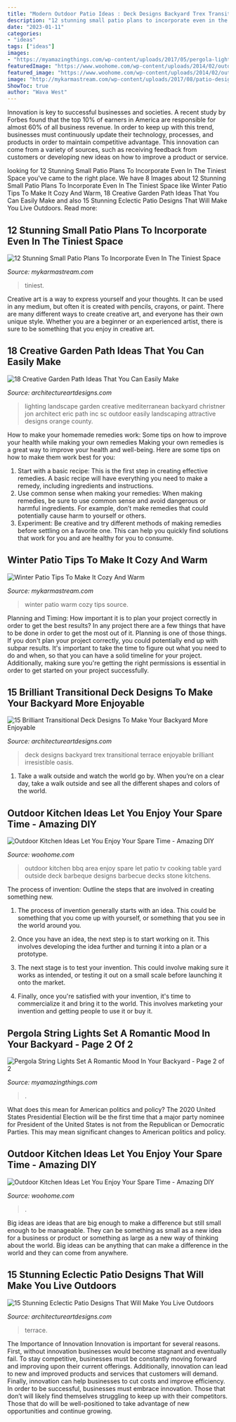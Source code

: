 ```yaml
---
title: "Modern Outdoor Patio Ideas : Deck Designs Backyard Trex Transitional Terrace Enjoyable Brilliant Irresistible Oasis"
description: "12 stunning small patio plans to incorporate even in the tiniest space"
date: "2023-01-11"
categories:
- "ideas"
tags: ["ideas"]
images:
- "https://myamazingthings.com/wp-content/uploads/2017/05/pergola-lighting-ideas-string-lights-1024x683.jpg"
featuredImage: "https://www.woohome.com/wp-content/uploads/2014/02/outdoor-kitchen-9.jpg"
featured_image: "https://www.woohome.com/wp-content/uploads/2014/02/outdoor-kitchen-9.jpg"
image: "http://mykarmastream.com/wp-content/uploads/2017/08/patio-design-2.jpg"
ShowToc: true
author: "Wava West"
---
```



Innovation is key to successful businesses and societies. A recent study by Forbes found that the top 10% of earners in America are responsible for almost 60% of all business revenue. In order to keep up with this trend, businesses must continuously update their technology, processes, and products in order to maintain competitive advantage. This innovation can come from a variety of sources, such as receiving feedback from customers or developing new ideas on how to improve a product or service.

	

		
looking for 12 Stunning Small Patio Plans To Incorporate Even In The Tiniest Space you've came to the right place. We have 8 Images about 12 Stunning Small Patio Plans To Incorporate Even In The Tiniest Space like Winter Patio Tips To Make It Cozy And Warm, 18 Creative Garden Path Ideas That You Can Easily Make and also 15 Stunning Eclectic Patio Designs That Will Make You Live Outdoors. Read more:
		
    
## 12 Stunning Small Patio Plans To Incorporate Even In The Tiniest Space

<img loading=lazy src="http://mykarmastream.com/wp-content/uploads/2017/08/patio-design-2.jpg" onerror="this.onerror=null;this.src='https://tse1.mm.bing.net/th?id=OIP.sMCdHvG9vlBkipSK7_2iqQHaLH&amp;pid=15.1';" alt="12 Stunning Small Patio Plans To Incorporate Even In The Tiniest Space">

_Source: mykarmastream.com_

>tiniest. 

	

Creative art is a way to express yourself and your thoughts. It can be used in any medium, but often it is created with pencils, crayons, or paint. There are many different ways to create creative art, and everyone has their own unique style. Whether you are a beginner or an experienced artist, there is sure to be something that you enjoy in creative art.

    
## 18 Creative Garden Path Ideas That You Can Easily Make

<img loading=lazy src="https://www.architectureartdesigns.com/wp-content/uploads/2016/05/9-26.jpg" onerror="this.onerror=null;this.src='https://tse4.mm.bing.net/th?id=OIP.MFke7b42YRFNhggaQ_qh1QAAAA&amp;pid=15.1';" alt="18 Creative Garden Path Ideas That You Can Easily Make">

_Source: architectureartdesigns.com_

>lighting landscape garden creative mediterranean backyard christner jon architect eric path inc sc outdoor easily landscaping attractive designs orange county. 

	

How to make your homemade remedies work: Some tips on how to improve your health while making your own remedies
Making your own remedies is a great way to improve your health and well-being. Here are some tips on how to make them work best for you: 
1. Start with a basic recipe: This is the first step in creating effective remedies. A basic recipe will have everything you need to make a remedy, including ingredients and instructions. 
2. Use common sense when making your remedies: When making remedies, be sure to use common sense and avoid dangerous or harmful ingredients. For example, don’t make remedies that could potentially cause harm to yourself or others. 
3. Experiment: Be creative and try different methods of making remedies before settling on a favorite one. This can help you quickly find solutions that work for you and are healthy for you to consume.

    
## Winter Patio Tips To Make It Cozy And Warm

<img loading=lazy src="http://mykarmastream.com/wp-content/uploads/2017/12/winter-pation-ideas-.jpg" onerror="this.onerror=null;this.src='https://tse3.mm.bing.net/th?id=OIP.cuRk1h9LNzDGPU0nqrdzgwDaEs&amp;pid=15.1';" alt="Winter Patio Tips To Make It Cozy And Warm">

_Source: mykarmastream.com_

>winter patio warm cozy tips source. 

	

Planning and Timing: How important it is to plan your project correctly in order to get the best results?
In any project there are a few things that have to be done in order to get the most out of it. Planning is one of those things. If you don't plan your project correctly, you could potentially end up with subpar results. It's important to take the time to figure out what you need to do and when, so that you can have a solid timeline for your project. Additionally, making sure you're getting the right permissions is essential in order to get started on your project successfully.

    
## 15 Brilliant Transitional Deck Designs To Make Your Backyard More Enjoyable

<img loading=lazy src="https://www.architectureartdesigns.com/wp-content/uploads/2015/04/15-Brilliant-Transitional-Deck-Designs-To-Make-Your-Backyard-More-Enjoyable-13.jpg" onerror="this.onerror=null;this.src='https://tse2.mm.bing.net/th?id=OIP.a0BBWW_TbIcX5_OD5ScyQAHaMB&amp;pid=15.1';" alt="15 Brilliant Transitional Deck Designs To Make Your Backyard More Enjoyable">

_Source: architectureartdesigns.com_

>deck designs backyard trex transitional terrace enjoyable brilliant irresistible oasis. 

	

1) Take a walk outside and watch the world go by. When you’re on a clear day, take a walk outside and see all the different shapes and colors of the world.

    
## Outdoor Kitchen Ideas Let You Enjoy Your Spare Time - Amazing DIY

<img loading=lazy src="http://www.woohome.com/wp-content/uploads/2014/02/outdoor-kitchen-15.jpg" onerror="this.onerror=null;this.src='https://tse2.mm.bing.net/th?id=OIP.aBX0IHzMpmdlZpbli8pgXgHaJ4&amp;pid=15.1';" alt="Outdoor Kitchen Ideas Let You Enjoy Your Spare Time - Amazing DIY">

_Source: woohome.com_

>outdoor kitchen bbq area enjoy spare let patio tv cooking table yard outside deck barbeque designs barbecue decks stone kitchens. 

	

The process of invention: Outline the steps that are involved in creating something new.
1. The process of invention generally starts with an idea. This could be something that you come up with yourself, or something that you see in the world around you.
2. Once you have an idea, the next step is to start working on it. This involves developing the idea further and turning it into a plan or a prototype.

3. The next stage is to test your invention. This could involve making sure it works as intended, or testing it out on a small scale before launching it onto the market.

4. Finally, once you're satisfied with your invention, it's time to commercialize it and bring it to the world. This involves marketing your invention and getting people to use it or buy it.

    
## Pergola String Lights Set A Romantic Mood In Your Backyard - Page 2 Of 2

<img loading=lazy src="https://myamazingthings.com/wp-content/uploads/2017/05/pergola-lighting-ideas-string-lights-1024x683.jpg" onerror="this.onerror=null;this.src='https://tse3.mm.bing.net/th?id=OIP.ILYdwJdlByyX6w5comvouQHaE8&amp;pid=15.1';" alt="Pergola String Lights Set A Romantic Mood In Your Backyard - Page 2 of 2">

_Source: myamazingthings.com_

>. 

	

What does this mean for American politics and policy?
The 2020 United States Presidential Election will be the first time that a major party nominee for President of the United States is not from the Republican or Democratic Parties. This may mean significant changes to American politics and policy.

    
## Outdoor Kitchen Ideas Let You Enjoy Your Spare Time - Amazing DIY

<img loading=lazy src="https://www.woohome.com/wp-content/uploads/2014/02/outdoor-kitchen-9.jpg" onerror="this.onerror=null;this.src='https://tse4.mm.bing.net/th?id=OIP.tFdWilu2fD_osa0H4TcVvQHaHa&amp;pid=15.1';" alt="Outdoor Kitchen Ideas Let You Enjoy Your Spare Time - Amazing DIY">

_Source: woohome.com_

>. 

	

Big ideas are ideas that are big enough to make a difference but still small enough to be manageable. They can be something as small as a new idea for a business or product or something as large as a new way of thinking about the world. Big ideas can be anything that can make a difference in the world and they can come from anywhere.

    
## 15 Stunning Eclectic Patio Designs That Will Make You Live Outdoors

<img loading=lazy src="https://www.architectureartdesigns.com/wp-content/uploads/2016/12/15-Stunning-Eclectic-Patio-Designs-That-Will-Make-You-Live-Outdoors-2.jpg" onerror="this.onerror=null;this.src='https://tse2.mm.bing.net/th?id=OIP.hxcJ9hxVH9mpFJZeXE3-MQHaLH&amp;pid=15.1';" alt="15 Stunning Eclectic Patio Designs That Will Make You Live Outdoors">

_Source: architectureartdesigns.com_

>terrace. 

	

The Importance of Innovation
Innovation is important for several reasons. First, without innovation businesses would become stagnant and eventually fail. To stay competitive, businesses must be constantly moving forward and improving upon their current offerings. Additionally, innovation can lead to new and improved products and services that customers will demand. Finally, innovation can help businesses to cut costs and improve efficiency.
In order to be successful, businesses must embrace innovation. Those that don’t will likely find themselves struggling to keep up with their competitors. Those that do will be well-positioned to take advantage of new opportunities and continue growing.

